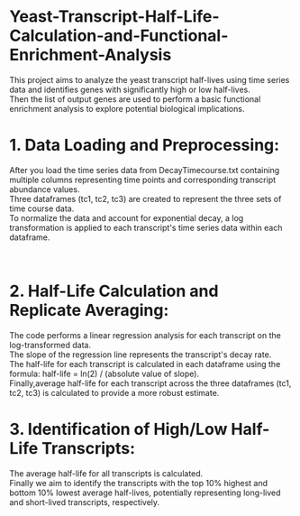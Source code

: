 # Yeast-Transcript-Half-Life-Calculation-and-Functional-Enrichment-Analysis
This project aims to analyze the yeast transcript half-lives using time series data and identifies genes with significantly high or low half-lives.<br>
Then the list of output genes are used to perform a basic functional enrichment analysis to explore potential biological implications.<br>

# 1. Data Loading and Preprocessing: 
<p align="left">
After you load the time series data from DecayTimecourse.txt containing multiple columns representing time points and corresponding transcript abundance values.   <br>
Three dataframes (tc1, tc2, tc3) are created to represent the three sets of time course data.<br>
To normalize the data and account for exponential decay, a log transformation is applied to each transcript's time series data within each dataframe.</p><br>

# 2. Half-Life Calculation and Replicate Averaging:
The code performs a linear regression analysis for each transcript on the log-transformed data.<br>
The slope of the regression line represents the transcript's decay rate.<br>
The half-life for each transcript is calculated in each dataframe using the formula: half-life = ln(2) / (absolute value of slope).<br>
Finally,average half-life for each transcript across the three dataframes (tc1, tc2, tc3) is calculated to provide a more robust estimate.<br>

# 3. Identification of High/Low Half-Life Transcripts:
The average half-life for all transcripts is calculated.<br>
Finally we aim to identify the transcripts with the top 10% highest and bottom 10% lowest average half-lives, potentially representing long-lived and short-lived transcripts, respectively.<br>
